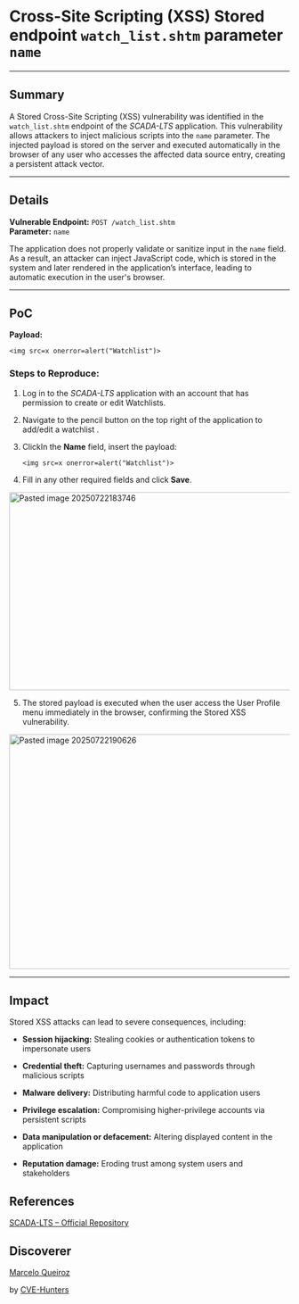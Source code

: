 # Cross-Site Scripting (XSS) Stored endpoint `watch_list.shtm` parameter `name`

---

## Summary

A Stored Cross-Site Scripting (XSS) vulnerability was identified in the `watch_list.shtm` endpoint of the _SCADA-LTS_ application. This vulnerability allows attackers to inject malicious scripts into the `name` parameter. The injected payload is stored on the server and executed automatically in the browser of any user who accesses the affected data source entry, creating a persistent attack vector.

---

## Details

**Vulnerable Endpoint:** `POST /watch_list.shtm`  
**Parameter:** `name`

The application does not properly validate or sanitize input in the `name` field. As a result, an attacker can inject JavaScript code, which is stored in the system and later rendered in the application’s interface, leading to automatic execution in the user's browser.

---

## PoC

**Payload:**

`<img src=x onerror=alert("Watchlist")>`

### Steps to Reproduce:

1. Log in to the _SCADA-LTS_ application with an account that has permission to create or edit Watchlists.
    
2. Navigate to the pencil button on the top right of the application to add/edit a watchlist .
    
3. ClickIn the **Name** field, insert the payload:
          
    `<img src=x onerror=alert("Watchlist")>`
    
4. Fill in any other required fields and click **Save**.

<img width="1136" height="355" alt="Pasted image 20250722183746" src="https://github.com/user-attachments/assets/a4e0b022-8e72-48c7-bb38-b88e27009e8d" />


5. The stored payload is executed when the user access the User Profile menu immediately in the browser, confirming the Stored XSS vulnerability.
    
<img width="819" height="421" alt="Pasted image 20250722190626" src="https://github.com/user-attachments/assets/d25f9bf1-c7c8-4dab-bd79-56df526924ae" />

    
---

## Impact

Stored XSS attacks can lead to severe consequences, including:

- **Session hijacking:** Stealing cookies or authentication tokens to impersonate users
    
- **Credential theft:** Capturing usernames and passwords through malicious scripts
    
- **Malware delivery:** Distributing harmful code to application users
    
- **Privilege escalation:** Compromising higher-privilege accounts via persistent scripts
    
- **Data manipulation or defacement:** Altering displayed content in the application
    
- **Reputation damage:** Eroding trust among system users and stakeholders


## References

[SCADA-LTS – Official Repository](https://github.com/SCADA-LTS/Scada-LTS)

## Discoverer

[Marcelo Queiroz](www.linkedin.com/in/marceloqueirozjr) 

by [CVE-Hunters](https://github.com/Sec-Dojo-Cyber-House/cve-hunters)
